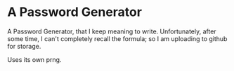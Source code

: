 # A Password Generator

A Password Generator, that I keep meaning to write.
Unfortunately, after some time, I can't completely recall the formula; so I
am uploading to github for storage.

Uses its own prng.

